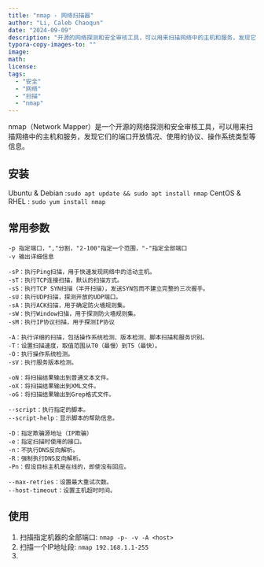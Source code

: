 ```yaml
---
title: "nmap - 网络扫描器"
author: "Li, Caleb Chaoqun"
date: "2024-09-09"
description: "开源的网络探测和安全审核工具，可以用来扫描网络中的主机和服务，发现它们的端口开放情况、使用的协议、操作系统类型等信息。"
typora-copy-images-to: ""
image: 
math: 
license: 
tags:
  - "安全"
  - "网络"
  - "扫描"
  - "nmap"
---
```


nmap（Network Mapper）是一个开源的网络探测和安全审核工具，可以用来扫描网络中的主机和服务，发现它们的端口开放情况、使用的协议、操作系统类型等信息。

## 安装

Ubuntu & Debian :`sudo apt update && sudo apt install nmap`
CentOS & RHEL   : `sudo yum install nmap`

## 常用参数

```
-p 指定端口，","分割，"2-100"指定一个范围，"-"指定全部端口
-v 输出详细信息

-sP：执行Ping扫描，用于快速发现网络中的活动主机。
-sT：执行TCP连接扫描，默认的扫描方式。
-sS：执行TCP SYN扫描（半开扫描），发送SYN包而不建立完整的三次握手。
-sU：执行UDP扫描，探测开放的UDP端口。
-sA：执行ACK扫描，用于确定防火墙规则集。
-sW：执行Window扫描，用于探测防火墙规则集。
-sM：执行IP协议扫描，用于探测IP协议

-A：执行详细的扫描，包括操作系统检测、版本检测、脚本扫描和服务识别。
-T：设置扫描速度，取值范围从T0（最慢）到T5（最快）。
-O：执行操作系统检测。
-sV：执行服务版本检测。

-oN：将扫描结果输出到普通文本文件。
-oX：将扫描结果输出到XML文件。
-oG：将扫描结果输出到Grep格式文件。

--script：执行指定的脚本。
--script-help：显示脚本的帮助信息。

-D：指定欺骗源地址（IP欺骗）
-e：指定扫描时使用的接口。
-n：不执行DNS反向解析。
-R：强制执行DNS反向解析。
-Pn：假设目标主机是在线的，即使没有回应。

--max-retries：设置最大重试次数。
--host-timeout：设置主机超时时间。

```


## 使用

1. 扫描指定机器的全部端口: `nmap -p- -v -A <host>`
2. 扫描一个IP地址段: `nmap 192.168.1.1-255`
3. 